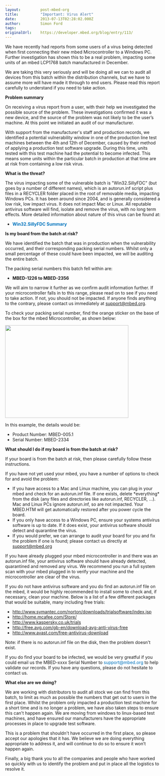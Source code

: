 ```yaml
---
layout:         post-mbed-org
title:          "Important: Virus Alert"
date:           2013-07-13T02:28:02.000Z
author:         Simon Ford
tags:           
originalUrl:    https://developer.mbed.org/blog/entry/113/
---
```


<p>
  We have recently had reports from some users of a virus being
  detected when first connecting their new mbed Microcontroller to
  a Windows PC. Further investigation has shown this to be a real
  problem, impacting some units of an mbed LCP1768 batch
  manufactured in December.
</p>
<p>
  We are taking this very seriously and will be doing all we can to
  audit all devices from this batch within the distribution
  channels, but we have to assume more will have made it through to
  end users. Please read this report carefully to understand if you
  need to take action.
</p>
<p>
  <strong>Problem summary</strong>
</p>
<p>
  On receiving a virus report from a user, with their help we
  investigated the possible source of the problem. These
  investigations confirmed it was a new device, and the source of
  the problem was not likely to be the user’s machine. At this
  point we initiated an audit of our manufacturer.
</p>
<p>
  With support from the manufacturer's staff and production
  records, we identified a potential vulnerability window in one of
  the production line test machines between the 4th and 12th of
  December, caused by their method of applying a production test
  software upgrade. During this time, units tested with this test
  machine had the potential to become infected. This means some
  units within the particular batch in production at that time are
  at risk from containing a low risk virus.
</p>
<p>
  <strong><strong>What is the threat?</strong></strong>
</p>
<p>
  <strong><span style="font-weight: normal;">The virus impacting
  some of the vulnerable batch is "Win32.SillyFDC" (but goes by a
  number of different names), which is an autorun.inf script plus
  files in a RECYCLER folder placed in the root of removable media,
  impacting Windows PCs. It has been around since 2004, and is
  generally considered a low risk, low impact virus. It does not
  impact Mac or Linux. All reputable antivirus software will find,
  isolate and remove the virus, with no long term effects. More
  detailed information about nature of this virus can be found
  at:</span></strong>
</p>
<ul>
  <li>
    <strong><a href=
    "http://www.symantec.com/security_response/writeup.jsp?docid=2006-071111-0646-99"
    style=
    "text-decoration: none; color: #0073bd !important;">Win32.SillyFDC
    Summary</a></strong>
  </li>
</ul>
<p>
  <strong>Is my board from the batch at risk?</strong>
</p>
<p>
  We have identified the batch that was in production when the
  vulnerability occurred, and their corresponding packing serial
  numbers. Whilst only a small percentage of these could have been
  impacted, we will be auditing the entire batch.
</p>
<p>
  The packing serial numbers this batch fell within are:
</p>
<ul>
  <li>
    <strong>MBED-1226 to MBED-2356</strong>
  </li>
</ul>
<p>
  We will aim to narrow it further as we confirm audit information
  further. If your microcontroller falls in to this range, please
  read on to see if you need to take action. If not, you should not
  be impacted. If anyone finds anything to the contrary, please
  contact us immediately at <a href=
  "mailto:support@mbed.org">support@mbed.org</a>.
</p>
<p>
  To check your packing serial number, find the orange sticker on
  the base of the box for the mbed Microcontroller, as shown below:
</p>
<p>
  <img alt="" height="300" src=
  "http://mbed.org/media/uploads/simon/mbed-serial.jpg" width=
  "400">
</p>
<p>
  In this example, the details would be:
</p>
<ul>
  <li>Product Number: MBED-005.1
  </li>
  <li>Serial Number: MBED-2334
  </li>
</ul>
<p>
  <strong>What should I do if my board is from the batch at
  risk?</strong>
</p>
<p>
  If your board is from the batch at risk, then please carefully
  follow these instructions.
</p>
<p>
  If you have not yet used your mbed, you have a number of options
  to check for and avoid the problem:
</p>
<ul>
  <li>If you have access to a Mac and Linux machine, you can plug
  in your mbed and check for an autorun.inf file. If one exists,
  delete *everything* from the disk (any files and directories like
  autorun.inf, RECYCLER, ...). Mac and Linux PCs ignore
  autorun.inf, so are not impacted. Your MBED.HTM will get
  automatically restored after you power cycle the board.
  </li>
  <li>If you only have access to a Windows PC, ensure your systems
  antivirus software is up to date. If it does exist, your
  antivirus software should detect and quarantine the virus.
  </li>
  <li>If you would prefer, we can arrange to audit your board for
  you and fix the problem if one is found; please contact us
  directly at <a href=
  "mailto:support@mbed.org">support@mbed.org</a>
  </li>
</ul>
<p>
  If you have already plugged your mbed microcontroller in and
  there was an autorun.inf file, your antivirus software should
  have already detected, quarantined and removed any virus. We
  recommend you run a full system scan with your mbed plugged in to
  verify your machine and the microcontroller are clear of the
  virus.
</p>
<p>
  If you do not have antivirus software and you do find an
  autorun.inf file on the mbed, it would be highly recommended to
  install some to check and, if necessary, clean your machine.
  Below is a list of a few different packages that would be
  suitable, many including free trials:
</p>
<ul>
  <li>
    <a href=
    "http://www.symantec.com/norton/downloads/trialsoftware/index.jsp">
    http://www.symantec.com/norton/downloads/trialsoftware/index.jsp</a>
  </li>
  <li>
    <a href=
    "http://home.mcafee.com/Store/">http://home.mcafee.com/Store/</a>
  </li>
  <li>
    <a href=
    "http://www.kaspersky.co.uk/trials">http://www.kaspersky.co.uk/trials</a>
  </li>
  <li>
    <a href=
    "http://free.avg.com/gb-en/download-avg-anti-virus-free">http://free.avg.com/gb-en/download-avg-anti-virus-free</a>
  </li>
  <li>
    <a href=
    "http://www.avast.com/free-antivirus-download">http://www.avast.com/free-antivirus-download</a>
  </li>
</ul>
<p>
  Note: if there is no autorun.inf file on the disk, then the
  problem doesn't exist.
</p>
<p>
  If you do find your board to be infected, we would be very
  greatful if you could email us the MBED-xxxx Serial Number
  to&nbsp;<a href="mailto:support@mbed.org" style=
  "text-decoration: none; color: #0073bd !important;">support@mbed.org</a>
  to help validate our records.&nbsp;If you have any questions,
  please do not hesitate to contact us.
</p>
<p>
  <strong>What else are we doing?</strong>
</p>
<p>
  We are working with distributors to audit all stock we can find
  from this batch, to limit as much as possible the numbers that
  get out to users in the first place. Whilst the problem only
  impacted a production test machine for a short time and is no
  longer a problem, we have also taken steps to ensure this can't
  happen again. We are moving from windows to linux-based test
  machines, and have ensured our manufacturers have the appropriate
  processes in place to upgrade test software.
</p>
<p>
  This is a problem that shouldn't have occurred in the first
  place, so please accept our apologies that it has. We believe we
  are doing everything appropriate to address it, and will continue
  to do so to ensure it won’t happen again.
</p>
<p>
  Finally, a big thank you to all the companies and people who have
  worked so quickly with us to identify the problem and put in
  place all the logistics to resolve it.
</p>

